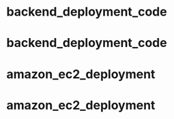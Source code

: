 # backend_deployment_code
# backend_deployment_code
# amazon_ec2_deployment
# amazon_ec2_deployment
